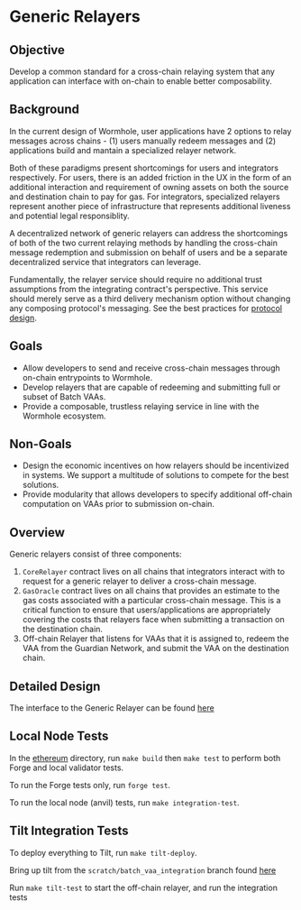 # Generic Relayers

## Objective

Develop a common standard for a cross-chain relaying system that any application can interface with on-chain to enable better composability.

## Background

In the current design of Wormhole, user applications have 2 options to relay messages across chains - (1) users manually redeem messages and (2) applications build and mantain a specialized relayer network.

Both of these paradigms present shortcomings for users and integrators respectively. For users, there is an added friction in the UX in the form of an additional interaction and requirement of owning assets on both the source and destination chain to pay for gas. For integrators, specialized relayers represent another piece of infrastructure that represents additional liveness and potential legal responsiblity.

A decentralized network of generic relayers can address the shortcomings of both of the two current relaying methods by handling the cross-chain message redemption and submission on behalf of users and be a separate decentralized service that integrators can leverage.

Fundamentally, the relayer service should require no additional trust assumptions from the integrating contract's perspective. This service should merely serve as a third delivery mechanism option without changing any composing protocol's messaging. See the best practices for [protocol design](https://book.wormhole.com/dapps/architecture/3_protocolDesign.html).

## Goals

- Allow developers to send and receive cross-chain messages through on-chain entrypoints to Wormhole.
- Develop relayers that are capable of redeeming and submitting full or subset of Batch VAAs.
- Provide a composable, trustless relaying service in line with the Wormhole ecosystem.

## Non-Goals

- Design the economic incentives on how relayers should be incentivized in systems. We support a multitude of solutions to compete for the best solutions.
- Provide modularity that allows developers to specify additional off-chain computation on VAAs prior to submission on-chain.

## Overview

Generic relayers consist of three components:

1. `CoreRelayer` contract lives on all chains that integrators interact with to request for a generic relayer to deliver a cross-chain message.
2. `GasOracle` contract lives on all chains that provides an estimate to the gas costs associated with a particular cross-chain message. This is a critical function to ensure that users/applications are appropriately covering the costs that relayers face when submitting a transaction on the destination chain.
3. Off-chain Relayer that listens for VAAs that it is assigned to, redeem the VAA from the Guardian Network, and submit the VAA on the destination chain.

## Detailed Design

The interface to the Generic Relayer can be found [here](https://github.com/certusone/generic-relayer/blob/relayer/ethereum/contracts/interfaces/IWormholeRelayer.sol)

## Local Node Tests

In the [ethereum](ethereum) directory, run `make build` then `make test` to perform both Forge and local validator tests.

To run the Forge tests only, run `forge test`.

To run the local node (anvil) tests, run `make integration-test`.

## Tilt Integration Tests

To deploy everything to Tilt, run `make tilt-deploy`.

Bring up tilt from the `scratch/batch_vaa_integration` branch found [here](https://github.com/wormhole-foundation/wormhole/tree/scratch/batch_vaa_integration)

Run `make tilt-test` to start the off-chain relayer, and run the integration tests
